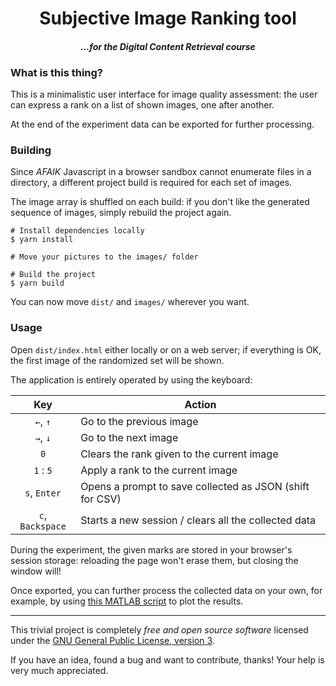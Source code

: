 <h1 align="center">Subjective Image Ranking tool</h2>
<h4 align="center"><i>…for the Digital Content Retrieval course</i></h4>

### What is this thing?
This is a minimalistic user interface for image quality assessment:
the user can express a rank on a list of shown images, one after another.

At the end of the experiment data can be exported for further processing.

### Building
Since _AFAIK_ Javascript in a browser sandbox cannot enumerate files in a
directory, a different project build is required for each set of images.

The image array is shuffled on each build: if you don't like the generated
sequence of images, simply rebuild the project again.

```console
# Install dependencies locally
$ yarn install

# Move your pictures to the images/ folder

# Build the project
$ yarn build
```

You can now move `dist/` and `images/` wherever you want.

### Usage
Open `dist/index.html` either locally or on a web server; if everything is OK,
the first image of the randomized set will be shown.

The application is entirely operated by using the keyboard:

|  Key  | Action |
| :---: | --- |
| `←`, `↑` | Go to the previous image |
| `→`, `↓` | Go to the next image |
| `0` | Clears the rank given to the current image |
| `1` : `5` | Apply a rank to the current image |
| `s`, `Enter` | Opens a prompt to save collected as JSON (shift for CSV) |
| `c`, `Backspace` | Starts a new session / clears all the collected data |

During the experiment, the given marks are stored in your browser's
session storage: reloading the page won't erase them, but closing the
window will!

Once exported, you can further process the collected data on your own, for
example, by using [this MATLAB script](matlab/resultread.m) to plot the results.

---

This trivial project is completely _free and open source software_ licensed
under the [GNU General Public License, version 3](LICENSE).

If you have an idea, found a bug and want to contribute, thanks!
Your help is very much appreciated.

